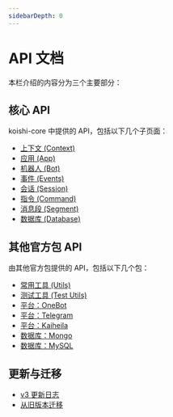 ```yaml
---
sidebarDepth: 0
---
```


# API 文档

本栏介绍的内容分为三个主要部分：

## 核心 API

koishi-core 中提供的 API，包括以下几个子页面：

- [上下文 (Context)](./context.md)
- [应用 (App)](./app.md)
- [机器人 (Bot)](./bot.md)
- [事件 (Events)](./events.md)
- [会话 (Session)](./session.md)
- [指令 (Command)](./command.md)
- [消息段 (Segment)](./segment.md)
- [数据库 (Database)](./database.md)

## 其他官方包 API

由其他官方包提供的 API，包括以下几个包：

- [常用工具 (Utils)](./utils.md)
- [测试工具 (Test Utils)](./test-utils.md)
- [平台：OneBot](./adapter/onebot.md)
- [平台：Telegram](./adapter/telegram.md)
- [平台：Kaiheila](./adapter/kaiheila.md)
- [数据库：Mongo](./database/mongo.md)
- [数据库：MySQL](./database/mysql.md)

## 更新与迁移

- [v3 更新日志](./changelog.md)
- [从旧版本迁移](./migration.md)
